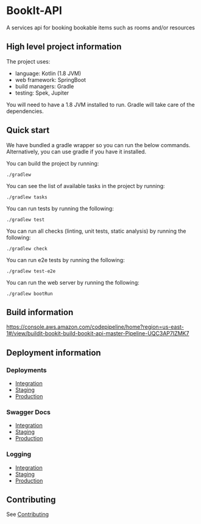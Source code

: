 # BookIt-API

A services api for booking bookable items such as rooms and/or resources

## High level project information

The project uses:
 
 - language: Kotlin (1.8 JVM) 
 - web framework: SpringBoot
 - build managers: Gradle
 - testing: Spek, Jupiter

You will need to have a 1.8 JVM installed to run.  Gradle will take care of the 
dependencies.

## Quick start

We have bundled a gradle wrapper so you can run the below commands.  Alternatively, you can use gradle if you have it installed.

You can build the project by running:
```$sh
./gradlew
```  

You can see the list of available tasks in the project by running:
```$sh
./gradlew tasks
```  

You can run tests by running the following:
```$sh
./gradlew test
```

You can run all checks (linting, unit tests, static analysis) by running the following:
```$sh
./gradlew check
```

You can run e2e tests by running the following:
```$sh
./gradlew test-e2e
```

You can run the web server by running the following:
```$sh
./gradlew bootRun
```

## Build information

https://console.aws.amazon.com/codepipeline/home?region=us-east-1#/view/buildit-bookit-build-bookit-api-master-Pipeline-UQC3AP7IZMK7

## Deployment information

### Deployments
* [Integration](https://integration-bookit-api.buildit.tools)
* [Staging](https://staging-bookit-api.buildit.tools)
* [Production](https://bookit-api.buildit.tools)

### Swagger Docs
* [Integration](https://integration-bookit-api.buildit.tools/swagger-ui.html)
* [Staging](https://staging-bookit-api.buildit.tools/swagger-ui.html)
* [Production](https://bookit-api.buildit.tools/swagger-ui.html)

### Logging

* [Integration](https://console.aws.amazon.com/cloudwatch/home?region=us-east-1#logStream:group=buildit-bookit-integration-app-bookit-api-master)
* [Staging](https://console.aws.amazon.com/cloudwatch/home?region=us-east-1#logStream:group=buildit-bookit-staging-app-bookit-api-master)
* [Production](https://console.aws.amazon.com/cloudwatch/home?region=us-east-1#logStream:group=buildit-bookit-production-app-bookit-api-master)

## Contributing

See [Contributing](./docs/CONTRIBUTING.md)

